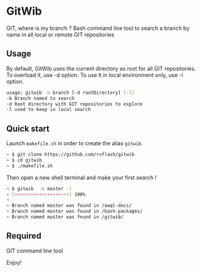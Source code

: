 # GitWib

GIT, where is my branch ?
Bash command line tool to search a branch by name in all local or remote GIT repositories


## Usage

By default, GitWib uses the current directory as root for all GIT repositories. To overload it, use -d option.
To use it in local environment only, use -l option.

```bash
usage: gitwib -b branch [-d rootDirectory] [-l]
-b Branch named to search
-d Root directory with GIT repositories to explore
-l used to keep in local search
```


## Quick start

Launch `makefile.sh` in order to create the alias `gitwib`.

```bash
~ $ git clone https://github.com/rvflash/gitwib
~ $ cd gitwib
~ $ ./makefile.sh
```

Then open a new shell terminal and make your first search !

```bash
~ $ gitwib  -b master -l
~ [++++++++++++++++++++] 100%
~ 
~ Branch named master was found in /awql-docs/
~ Branch named master was found in /bash-packages/
~ Branch named master was found in /gitwib/
```


## Required

GIT command line tool

Enjoy!
